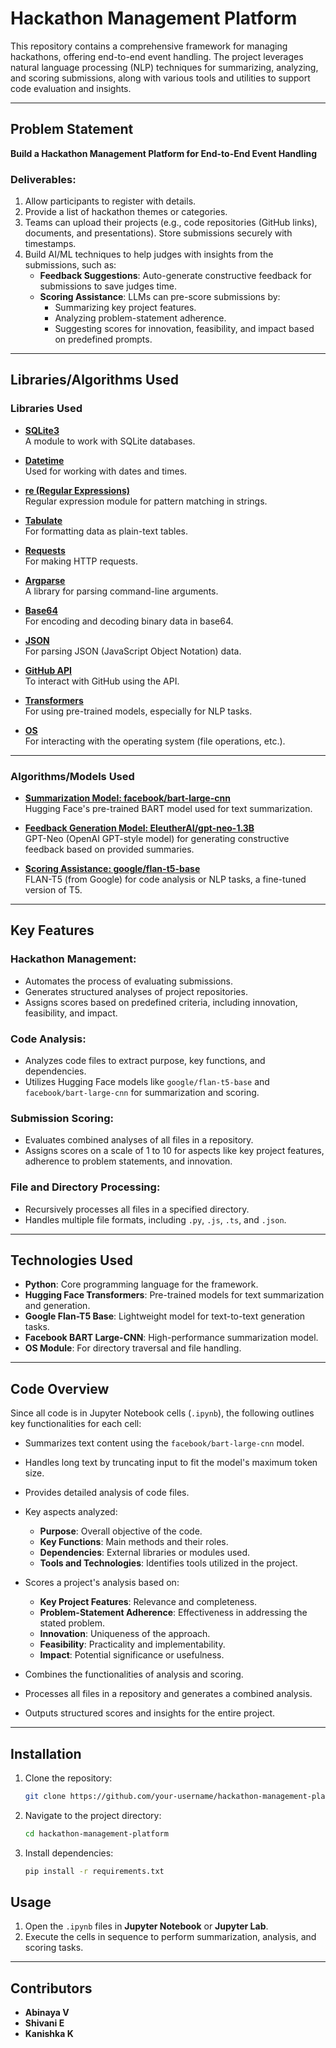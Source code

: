 # Hackathon Management Platform

This repository contains a comprehensive framework for managing hackathons, offering end-to-end event handling. The project leverages natural language processing (NLP) techniques for summarizing, analyzing, and scoring submissions, along with various tools and utilities to support code evaluation and insights.

---

## Problem Statement

**Build a Hackathon Management Platform for End-to-End Event Handling**

### Deliverables:
1. Allow participants to register with details.
2. Provide a list of hackathon themes or categories.
3. Teams can upload their projects (e.g., code repositories (GitHub links), documents, and presentations). Store submissions securely with timestamps.
4. Build AI/ML techniques to help judges with insights from the submissions, such as:
   - **Feedback Suggestions**: Auto-generate constructive feedback for submissions to save judges time.
   - **Scoring Assistance**: LLMs can pre-score submissions by:
     - Summarizing key project features.
     - Analyzing problem-statement adherence.
     - Suggesting scores for innovation, feasibility, and impact based on predefined prompts.

---

## Libraries/Algorithms Used

### Libraries Used
- **[SQLite3](https://www.sqlite.org/index.html)**  
  A module to work with SQLite databases.

- **[Datetime](https://docs.python.org/3/library/datetime.html)**  
  Used for working with dates and times.

- **[re (Regular Expressions)](https://docs.python.org/3/library/re.html)**  
  Regular expression module for pattern matching in strings.

- **[Tabulate](https://pypi.org/project/tabulate/)**  
  For formatting data as plain-text tables.

- **[Requests](https://docs.python-requests.org/en/latest/)**  
  For making HTTP requests.

- **[Argparse](https://docs.python.org/3/library/argparse.html)**  
  A library for parsing command-line arguments.

- **[Base64](https://docs.python.org/3/library/base64.html)**  
  For encoding and decoding binary data in base64.

- **[JSON](https://www.json.org/)**  
  For parsing JSON (JavaScript Object Notation) data.

- **[GitHub API](https://docs.github.com/en/rest)**  
  To interact with GitHub using the API.

- **[Transformers](https://huggingface.co/transformers/)**  
  For using pre-trained models, especially for NLP tasks.

- **[OS](https://docs.python.org/3/library/os.html)**  
  For interacting with the operating system (file operations, etc.).

---

### Algorithms/Models Used
- **[Summarization Model: facebook/bart-large-cnn](https://huggingface.co/facebook/bart-large-cnn)**  
  Hugging Face's pre-trained BART model used for text summarization.

- **[Feedback Generation Model: EleutherAI/gpt-neo-1.3B](https://huggingface.co/EleutherAI/gpt-neo-1.3B)**  
  GPT-Neo (OpenAI GPT-style model) for generating constructive feedback based on provided summaries.

- **[Scoring Assistance: google/flan-t5-base](https://huggingface.co/google/flan-t5-base)**  
  FLAN-T5 (from Google) for code analysis or NLP tasks, a fine-tuned version of T5.

---

## Key Features

### Hackathon Management:
- Automates the process of evaluating submissions.
- Generates structured analyses of project repositories.
- Assigns scores based on predefined criteria, including innovation, feasibility, and impact.

### Code Analysis:
- Analyzes code files to extract purpose, key functions, and dependencies.
- Utilizes Hugging Face models like `google/flan-t5-base` and `facebook/bart-large-cnn` for summarization and scoring.

### Submission Scoring:
- Evaluates combined analyses of all files in a repository.
- Assigns scores on a scale of 1 to 10 for aspects like key project features, adherence to problem statements, and innovation.

### File and Directory Processing:
- Recursively processes all files in a specified directory.
- Handles multiple file formats, including `.py`, `.js`, `.ts`, and `.json`.

---

## Technologies Used
- **Python**: Core programming language for the framework.
- **Hugging Face Transformers**: Pre-trained models for text summarization and generation.
- **Google Flan-T5 Base**: Lightweight model for text-to-text generation tasks.
- **Facebook BART Large-CNN**: High-performance summarization model.
- **OS Module**: For directory traversal and file handling.

---

## Code Overview

Since all code is in Jupyter Notebook cells (`.ipynb`), the following outlines key functionalities for each cell:

- Summarizes text content using the `facebook/bart-large-cnn` model.
- Handles long text by truncating input to fit the model's maximum token size.

- Provides detailed analysis of code files.  
- Key aspects analyzed:
  - **Purpose**: Overall objective of the code.
  - **Key Functions**: Main methods and their roles.
  - **Dependencies**: External libraries or modules used.
  - **Tools and Technologies**: Identifies tools utilized in the project.

- Scores a project's analysis based on:
  - **Key Project Features**: Relevance and completeness.
  - **Problem-Statement Adherence**: Effectiveness in addressing the stated problem.
  - **Innovation**: Uniqueness of the approach.
  - **Feasibility**: Practicality and implementability.
  - **Impact**: Potential significance or usefulness.

- Combines the functionalities of analysis and scoring.
- Processes all files in a repository and generates a combined analysis.
- Outputs structured scores and insights for the entire project.

---

## Installation

1. Clone the repository:
   ```bash
   git clone https://github.com/your-username/hackathon-management-platform.git
   
2. Navigate to the project directory:
   ```bash
   cd hackathon-management-platform

3. Install dependencies:
   ```bash
   pip install -r requirements.txt

## Usage

1. Open the `.ipynb` files in **Jupyter Notebook** or **Jupyter Lab**.
2. Execute the cells in sequence to perform summarization, analysis, and scoring tasks.

---

## Contributors

- **Abinaya V**
- **Shivani E**
- **Kanishka K**

